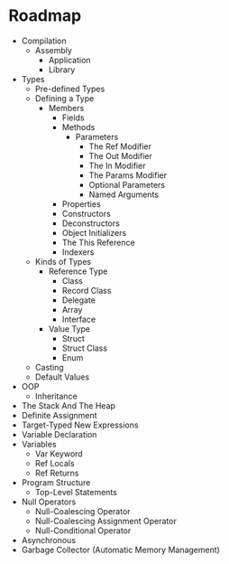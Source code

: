 # Roadmap

- Compilation
  - Assembly
    - Application
    - Library
- Types
  - Pre-defined Types
  - Defining a Type
    - Members
      - Fields
      - Methods
        - Parameters
          - The Ref Modifier
          - The Out Modifier
          - The In Modifier
          - The Params Modifier
          - Optional Parameters
          - Named Arguments
      - Properties
      - Constructors
      - Deconstructors
      - Object Initializers
      - The This Reference
      - Indexers
  - Kinds of Types
    - Reference Type
      - Class
      - Record Class
      - Delegate
      - Array
      - Interface
    - Value Type
      - Struct
      - Struct Class
      - Enum
  - Casting
  - Default Values
- OOP
  - Inheritance
- The Stack And The Heap
- Definite Assignment
- Target-Typed New Expressions
- Variable Declaration
- Variables
  - Var Keyword
  - Ref Locals
  - Ref Returns
- Program Structure
  - Top-Level Statements
- Null Operators
  - Null-Coalescing Operator
  - Null-Coalescing Assignment Operator
  - Null-Conditional Operator
- Asynchronous
- Garbage Collector (Automatic Memory Management)
